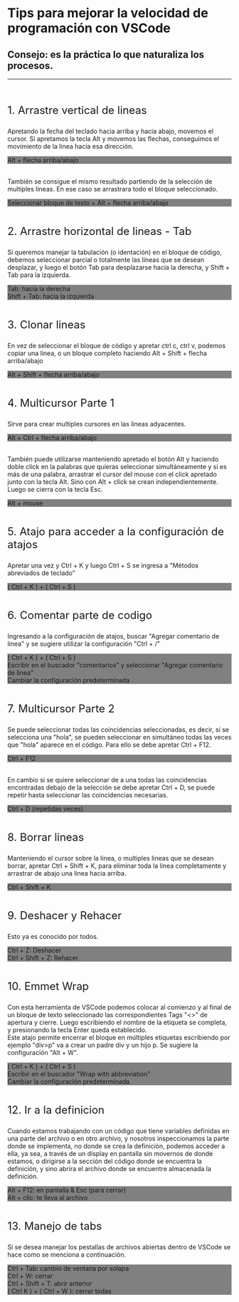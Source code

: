 <h1>Tips para mejorar la velocidad de programación con VSCode</h1>

<h2>Consejo: es la práctica lo que naturaliza los procesos.</h2>

-------------
<br />

<!-- 1 -->
<p style= "font-size:1.5rem;">1. Arrastre vertical de lineas</p>

Apretando la fecha del teclado hacia arriba y hacia abajo, movemos el cursor.
Si apretamos la tecla Alt y movemos las flechas, conseguimos el movimiento de la linea hacia esa dirección.
<div class="code" style="background: gray;">Alt + flecha arriba/abajo</div><br />

También se consigue el mismo resultado partiendo de la selección de multiples lineas. En ese caso se arrastrara todo el bloque seleccionado.
<div class="code" style="background: gray;">Seleccionar bloque de texto + Alt + flecha arriba/abajo</div><br />

<!-- 2 -->
<p style= "font-size:1.5rem;">2. Arrastre horizontal de lineas - Tab</p>

Si queremos manejar la tabulación (o identación) en el bloque de código, debemos seleccionar parcial o totalmente las líneas que se desean desplazar, y luego el botón Tab para desplazarse hacia la derecha, y Shift + Tab para la izquierda.
<div class="code" style="background: gray;">Tab: hacia la derecha <br /> Shift + Tab: hacia la izquierda</div><br />

<!-- 3 -->
<p style= "font-size:1.5rem;">3. Clonar lineas</p>

En vez de seleccionar el bloque de código y apretar ctrl c, ctrl v, podemos copiar una linea, o un bloque completo haciendo Alt + Shift + flecha arriba/abajo
<div class="code" style="background: gray;">Alt + Shift + flecha arriba/abajo</div><br />

<!-- 4 -->
<p style= "font-size:1.5rem;">4. Multicursor Parte 1</p>

Sirve para crear multiples cursores en las lineas adyacentes.
<div class="code" style="background: gray;">Alt + Ctrl + flecha arriba/abajo</div><br />

También puede utilizarse manteniendo apretado el botón Alt y haciendo doble click en la palabras que quieras seleccionar simultáneamente y si es más de una palabra, arrastrar el cursor del mouse con el click apretado junto con la tecla Alt. Sino con Alt + click se crean independientemente. Luego se cierra con la tecla Esc.
<div class="code" style="background: gray;">Alt + mouse</div><br />

<!-- 5 -->
<p style= "font-size:1.5rem;">5. Atajo para acceder a la configuración de atajos</p>

Apretar una vez y Ctrl + K y luego Ctrl + S se ingresa a "Métodos abreviados de teclado"
<div class="code" style="background: gray;">( Ctrl + K ) + ( Ctrl + S )</div><br />

<!-- 6 -->
<p style= "font-size:1.5rem;">6. Comentar parte de codigo</p>

Ingresando a la configuración de atajos, buscar "Agregar comentario de linea" y se sugiere utilizar la configuración "Ctrl + /"
<div class="code" style="background: gray;">( Ctrl + K ) + ( Ctrl + S )
<br />Escribir en el buscador "comentarios" y seleccionar "Agregar comentario de linea"
<br />Cambiar la configuración predeterminada</div>
<br />

<!-- 7 -->
<p style= "font-size:1.5rem;">7. Multicursor Parte 2</p>

Se puede seleccionar todas las coincidencias seleccionadas, es decir, si se selecciona una "hola", se pueden seleccionar en simultáneo todas las veces que "hola" aparece en el código. Para ello se debe apretar Ctrl + F12.
<div class="code" style="background: gray;">Ctrl + F12</div><br />

En cambio si se quiere seleccionar de a una todas las coincidencias encontradas debajo de la selección se debe apretar Ctrl + D, se puede repetir hasta seleccionar las coincidencias necesarias.
<div class="code" style="background: gray;">Ctrl + D (repetidas veces)</div><br />

<!-- 8 -->
<p style= "font-size:1.5rem;">8. Borrar lineas</p>

Manteniendo el cursor sobre la linea, o multiples lineas que se desean borrar, apretar Ctrl + Shift + K, para eliminar toda la linea completamente y arrastrar de abajo una linea hacia arriba.
<div class="code" style="background: gray;">Ctrl + Shift + K</div><br />

<!-- 9 -->
<p style= "font-size:1.5rem;">9. Deshacer y Rehacer</p>

Esto ya es conocido por todos.
<div class="code" style="background: gray;">Ctrl + Z: Deshacer<br />Ctrl + Shift + Z: Rehacer</div><br />

<!-- 10 -->
<!-- Eliminado creacion rápida de archivos -->
<p style= "font-size:1.5rem;">10. Emmet Wrap</p>

Con esta herramienta de VSCode podemos colocar al comienzo y al final de un bloque de texto seleccionado las correspondientes Tags "<>" de apertura y cierre. Luego escribiendo el nombre de la etiqueta se completa, y presionando la tecla Enter queda establecido.<br /> Este atajo permite encerrar el bloque en múltiples etiquetas escribiendo por ejemplo "div>p" va a crear un padre div y un hijo p. Se sugiere la configuración "Alt + W".

<div class="code" style="background: gray;">( Ctrl + K ) + ( Ctrl + S )
<br />Escribir en el buscador "Wrap with abbreviation"
<br />Cambiar la configuración predeterminada</div>
<br />

<p style= "font-size:1.5rem;">12. Ir a la definicion</p>

Cuando estamos trabajando con un código que tiene variables definidas en una parte del archivo o en otro archivo, y nosotros inspeccionamos la parte donde se implementa, no donde se crea la definición, podemos acceder a ella, ya sea, a través de un display en pantalla sin movernos de donde estamos, o dirigirse a la sección del código donde se encuentra la definición, y sino abrira el archivo donde se encuentre almacenada la definición.
<div class="code" style="background: gray;">Alt + F12: en pantalla & Esc (para cerrar)
<br />Alt + clic: te lleva al archivo</div>
<br />

<!-- 13 -->
<p style= "font-size:1.5rem;">13. Manejo de tabs</p>

Si se desea manejar los pestallas de archivos abiertas dentro de VSCode se hace como se menciona a continuación.
<div class="code" style="background: gray;">
Ctrl + Tab: cambio de ventana por solapa
<br />Ctrl + W: cerrar
<br />Ctrl + Shift + T: abrir anterior
<br />( Ctrl K ) + ( Ctrl + W ): cerrar todas
</div>











<!-- (ejercicio 23 multiple cursor) -->

















